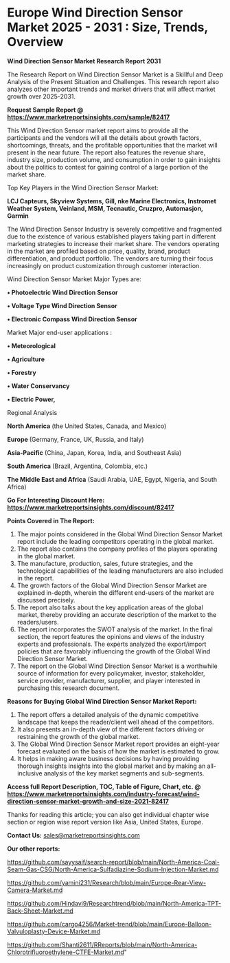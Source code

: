  # Europe Wind Direction Sensor Market 2025 - 2031 : Size, Trends, Overview

<strong>Wind Direction Sensor Market Research Report 2031</strong>

The Research Report on Wind Direction Sensor Market is a Skillful and Deep Analysis of the Present Situation and Challenges. This research report also analyzes other important trends and market drivers that will affect market growth over 2025-2031.

<strong>Request Sample Report @ <a href=https://www.marketreportsinsights.com/sample/82417>https://www.marketreportsinsights.com/sample/82417</a></strong>

This Wind Direction Sensor market report aims to provide all the participants and the vendors will all the details about growth factors, shortcomings, threats, and the profitable opportunities that the market will present in the near future. The report also features the revenue share, industry size, production volume, and consumption in order to gain insights about the politics to contest for gaining control of a large portion of the market share.

Top Key Players in the Wind Direction Sensor Market:

<strong>LCJ Capteurs, Skyview Systems, Gill, nke Marine Electronics, Instromet Weather System, Veinland, MSM, Tecnautic, Cruzpro, Automasjon, Garmin</strong>

The Wind Direction Sensor Industry is severely competitive and fragmented due to the existence of various established players taking part in different marketing strategies to increase their market share. The vendors operating in the market are profiled based on price, quality, brand, product differentiation, and product portfolio. The vendors are turning their focus increasingly on product customization through customer interaction.

Wind Direction Sensor Market Major Types are:

<strong>• Photoelectric Wind Direction Sensor

• Voltage Type Wind Direction Sensor

• Electronic Compass Wind Direction Sensor</strong>

Market Major end-user applications :

<strong>• Meteorological

• Agriculture

• Forestry

• Water Conservancy

• Electric Power,</strong>

Regional Analysis

</u><strong><b>North America</b></strong> (the United States, Canada, and Mexico)

<strong><b>Europe </b></strong>(Germany, France, UK, Russia, and Italy)

<strong><b>Asia-Pacific</b></strong> (China, Japan, Korea, India, and Southeast Asia)

<strong><b>South America</b></strong> (Brazil, Argentina, Colombia, etc.)

<strong><b>The Middle East and Africa</b></strong> (Saudi Arabia, UAE, Egypt, Nigeria, and South Africa)

<strong>Go For Interesting Discount Here: <a href=https://www.marketreportsinsights.com/discount/82417>https://www.marketreportsinsights.com/discount/82417</a></strong>

<strong>Points Covered in The Report:</strong>
<ol>
  <li>The major points considered in the Global Wind Direction Sensor Market report include the leading competitors operating in the global market.</li>
  <li>The report also contains the company profiles of the players operating in the global market.</li>
  <li>The manufacture, production, sales, future strategies, and the technological capabilities of the leading manufacturers are also included in the report.</li>
  <li>The growth factors of the Global Wind Direction Sensor Market are explained in-depth, wherein the different end-users of the market are discussed precisely.</li>
  <li>The report also talks about the key application areas of the global market, thereby providing an accurate description of the market to the readers/users.</li>
  <li>The report incorporates the SWOT analysis of the market. In the final section, the report features the opinions and views of the industry experts and professionals. The experts analyzed the export/import policies that are favorably influencing the growth of the Global Wind Direction Sensor Market.</li>
  <li>The report on the Global Wind Direction Sensor Market is a worthwhile source of information for every policymaker, investor, stakeholder, service provider, manufacturer, supplier, and player interested in purchasing this research document.</li>
</ol>
<strong>Reasons for Buying Global Wind Direction Sensor Market Report:</strong>

<ol>
  <li>The report offers a detailed analysis of the dynamic competitive landscape that keeps the reader/client well ahead of the competitors.</li>
  <li>It also presents an in-depth view of the different factors driving or restraining the growth of the global market.</li>
  <li>The Global Wind Direction Sensor Market report provides an eight-year forecast evaluated on the basis of how the market is estimated to grow.</li>
  <li>It helps in making aware business decisions by having providing thorough insights insights into the global market and by making an all-inclusive analysis of the key market segments and sub-segments.</li>
</ol>
<strong>Access full Report Description, TOC, Table of Figure, Chart, etc. @ <a href=https://www.marketreportsinsights.com/industry-forecast/wind-direction-sensor-market-growth-and-size-2021-82417>https://www.marketreportsinsights.com/industry-forecast/wind-direction-sensor-market-growth-and-size-2021-82417</a></strong>


Thanks for reading this article; you can also get individual chapter wise section or region wise report version like Asia, United States, Europe.

<strong>Contact Us:</strong>
sales@marketreportsinsights.com

<strong>Our other reports:</strong>

<a href=https://github.com/sayysaif/search-report/blob/main/North-America-Coal-Seam-Gas-CSG/North-America-Sulfadiazine-Sodium-Injection-Market.md>https://github.com/sayysaif/search-report/blob/main/North-America-Coal-Seam-Gas-CSG/North-America-Sulfadiazine-Sodium-Injection-Market.md</a>

<a href=https://github.com/yamini231/Research/blob/main/Europe-Rear-View-Camera-Market.md>https://github.com/yamini231/Research/blob/main/Europe-Rear-View-Camera-Market.md</a>

<a href=https://github.com/Hindavi9/Researchtrend/blob/main/North-America-TPT-Back-Sheet-Market.md>https://github.com/Hindavi9/Researchtrend/blob/main/North-America-TPT-Back-Sheet-Market.md</a>

<a href=https://github.com/cargo4256/Market-trend/blob/main/Europe-Balloon-Valvuloplasty-Device-Market.md>https://github.com/cargo4256/Market-trend/blob/main/Europe-Balloon-Valvuloplasty-Device-Market.md</a>

<a href=https://github.com/Shanti2611/RReports/blob/main/North-America-Chlorotrifluoroethylene-CTFE-Market.md>https://github.com/Shanti2611/RReports/blob/main/North-America-Chlorotrifluoroethylene-CTFE-Market.md</a>"
